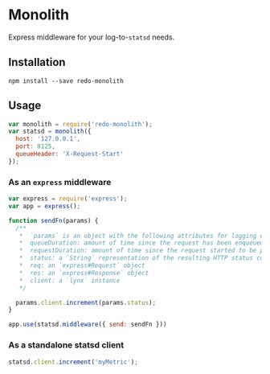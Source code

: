 # Monolith
Express middleware for your log-to-`statsd` needs.

## Installation

```
npm install --save redo-monolith
```

## Usage

```js
var monolith = require('redo-monolith');
var statsd = monolith({
  host: '127.0.0.1',
  port: 8125,
  queueHeader: 'X-Request-Start'
});
```

### As an `express` middleware

```js
var express = require('express');
var app = express();

function sendFn(params) {
  /**
   *  `params` is an object with the following attributes for logging what you want about the request:
   *  queueDuration: amount of time since the request has been enqueued by `nginx` until the request finishes
   *  requestDuration: amount of time since the request started to be processed by `express` until it finishes
   *  status: a `String` representation of the resulting HTTP status code
   *  req: an `express#Request` object
   *  res: an `express#Response` object
   *  client: a `lynx` instance
   */

  params.client.increment(params.status);
}

app.use(statsd.middleware({ send: sendFn }))
```

### As a standalone statsd client

```js
statsd.client.increment('myMetric');
```